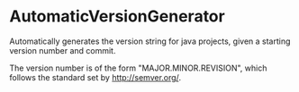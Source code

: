 # AutomaticVersionGenerator
Automatically generates the version string for java projects, given a starting version number and commit.

The version number is of the form "MAJOR.MINOR.REVISION", which follows the standard set by http://semver.org/.

